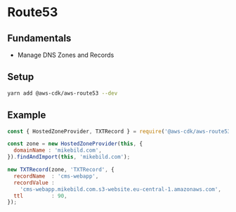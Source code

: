 # Route53

## Fundamentals

* Manage DNS Zones and Records

## Setup

```bash
yarn add @aws-cdk/aws-route53 --dev
```

## Example

```javascript
const { HostedZoneProvider, TXTRecord } = require('@aws-cdk/aws-route53');

const zone = new HostedZoneProvider(this, {
  domainName : 'mikebild.com',
}).findAndImport(this, 'mikebild.com');

new TXTRecord(zone, 'TXTRecord', {
  recordName  : 'cms-webapp',
  recordValue :
    'cms-webapp.mikebild.com.s3-website.eu-central-1.amazonaws.com',
  ttl         : 90,
});
```